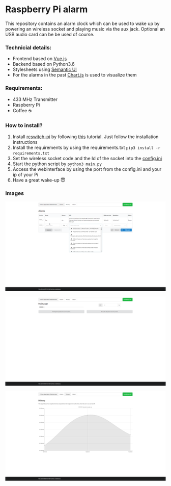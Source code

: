 # Raspberry Pi alarm

This repository contains an alarm clock which can be used to wake up by powering an wireless socket and playing music via the aux jack. Optional an USB audio card can be be used of course.

### Technicial details:

- Frontend based on [Vue.js](https://github.com/vuejs/vue)
- Backend based on Python3.6
- Stylesheets using [Semantic UI](https://github.com/Semantic-Org/Semantic-UI)
- For the alarms in the past [Chart.js](https://github.com/chartjs/Chart.js) is used to visualize them

### Requirements:
- 433 MHz Transmitter
- Raspberry Pi
- Coffee :coffee:

### How to install?

1. Install [rcswitch-pi](https://github.com/r10r/rcswitch-pi) by following [this](https://github.com/mc-b/microHOME/wiki/Raspberrypi-433) tutorial. Just follow the installation instructions
2. Install the requirements by using the requirements.txt `pip3 install -r requirements.txt`
3. Set the wireless socket code and the Id of the socket into the [config.ini](config.ini)
4. Start the python script by `python3 main.py`
5. Access the webinterface by using the port from the config.ini and your ip of your Pi
6. Have a great wake-up :innocent:

### Images

![Index](screenshots/alarms.png)

![Index](screenshots/index.png)

![Index](screenshots/history.png)